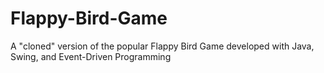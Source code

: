 # Flappy-Bird-Game
A "cloned" version of the popular Flappy Bird Game developed with Java, Swing, and Event-Driven Programming
